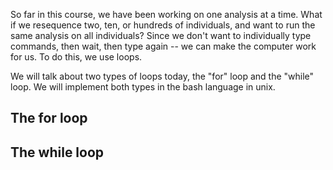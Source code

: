 So far in this course, we have been working on one analysis at a time. What if we resequence two, ten, or hundreds of individuals, and want to run the same analysis on all individuals? Since we don't want to individually type commands, then wait, then type again -- we can make the computer work for us. To do this, we use loops.  

We will talk about two types of loops today, the "for" loop and the "while" loop. We will implement both types in the bash language in unix. 

## The for loop

## The while loop